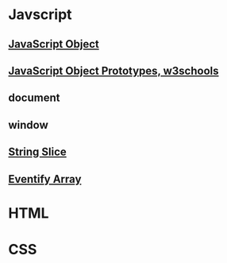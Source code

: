 # Javscript

## [JavaScript Object](https://www.w3schools.com/js/js_object_definition.asp)
## [JavaScript Object Prototypes, w3schools](https://www.w3schools.com/js/js_object_prototypes.asp)

## document
## window


## [String Slice](https://developer.mozilla.org/en-US/docs/Web/JavaScript/Reference/Global_Objects/String/slice)

## [Eventify Array](https://stackoverflow.com/questions/5306843/javascript-attach-event-listener-to-array-for-push-event)


# HTML

# CSS